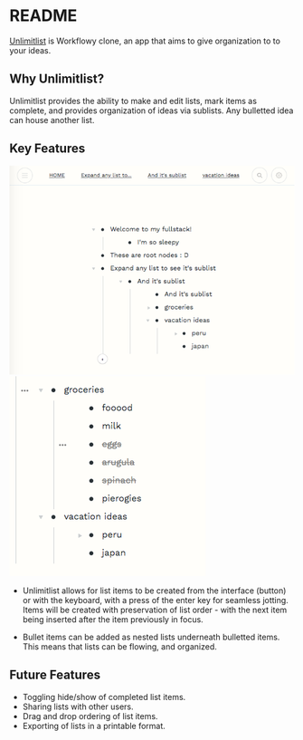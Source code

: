 # README

[Unlimitlist](https://unlimitlist.herokuapp.com/#/) is Workflowy clone, an app that aims to give organization to to your ideas. 

## Why Unlimitlist? 

Unlimitlist provides the ability to make and edit lists, mark items as complete, and provides organization of ideas via sublists. Any bulletted idea can house another list. 

## Key Features

![unlimitlist-app-image](app/assets/images/unlimitlist-ss-1.png)
![unlimitlist-app-image](app/assets/images/unlimitlist-ss-2.png)

* Unlimitlist allows for list items to be created from the interface (button) or with the keyboard, with a press of the enter key for seamless jotting. Items will be created with preservation of list order - with the next item being inserted after the item previously in focus. 

* Bullet items can be added as nested lists underneath bulletted items. This means that lists can be flowing, and organized. 


## Future Features

* Toggling hide/show of completed list items.
* Sharing lists with other users. 
* Drag and drop ordering of list items. 
* Exporting of lists in a printable format. 

